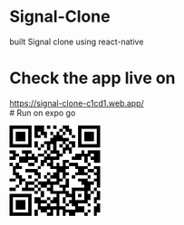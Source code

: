# Signal-Clone
built Signal clone using react-native 

<h1>Check the app live on</h1>
<a href="https://signal-clone-c1cd1.web.app/">https://signal-clone-c1cd1.web.app/</a><br>
# Run on expo go




![](https://github.com/18harsh/Signal-Clone-App/blob/main/signal-code.png)
